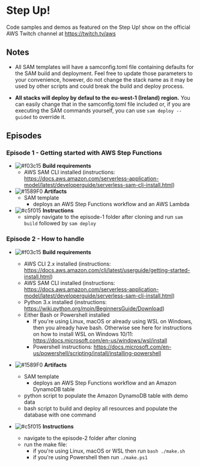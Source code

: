 # Step Up!

Code samples and demos as featured on the Step Up! show on the official AWS Twitch channel at https://twitch.tv/aws
## Notes

- All SAM templates will have a samconfig.toml file containing defaults for the SAM build and deployment. Feel free to update those parameters to your convenience, however, do not change the stack name as it may be used by other scripts and could break the build and deploy process.

- **All stacks will deploy by defaul to the eu-west-1 (Ireland) region.** You can easily change that in the samconfig.toml file included or, if you are executing the SAM commands yourself, you can use ```sam deploy --guided``` to override it.
## Episodes

### Episode 1 - Getting started with AWS Step Functions
- ![#f03c15](https://via.placeholder.com/15/f03c15/000000?text=+)  **Build requirements**
    - AWS SAM CLI installed (instructions: https://docs.aws.amazon.com/serverless-application-model/latest/developerguide/serverless-sam-cli-install.html)
- ![#1589F0](https://via.placeholder.com/15/1589F0/000000?text=+) **Artifacts**
    - SAM template
        - deploys an AWS Step Functions workflow and an AWS Lambda
- ![#c5f015](https://via.placeholder.com/15/c5f015/000000?text=+) **Instructions**
    - simply navigate to the episode-1 folder after cloning and run ```sam build``` followed by ```sam deploy```

### Episode 2 - How to handle 
- ![#f03c15](https://via.placeholder.com/15/f03c15/000000?text=+)  **Build requirements**
    - AWS CLI 2.x installed (instructions: https://docs.aws.amazon.com/cli/latest/userguide/getting-started-install.html)
    - AWS SAM CLI installed (instructions: https://docs.aws.amazon.com/serverless-application-model/latest/developerguide/serverless-sam-cli-install.html)
    - Python 3.x installed (instructions: https://wiki.python.org/moin/BeginnersGuide/Download)
    - Either Bash or Powershell installed 
        - If you're using Linux,  macOS or already using WSL on Windows, then you already have bash. Otherwise see here for instructions on how to install WSL on Windows 10/11: https://docs.microsoft.com/en-us/windows/wsl/install
        - Powershell instructions: https://docs.microsoft.com/en-us/powershell/scripting/install/installing-powershell
- ![#1589F0](https://via.placeholder.com/15/1589F0/000000?text=+) **Artifacts**
    - SAM template
        - deploys an AWS Step Functions workflow and an Amazon DynamoDB table
    - python script to populate the Amazon DynamoDB table with demo data
    - bash script to build and deploy all resources and populate the database with one command

- ![#c5f015](https://via.placeholder.com/15/c5f015/000000?text=+) **Instructions**
    - navigate to the episode-2 folder after cloning
    - run the make file:
        - if you're using Linux, macOS or WSL then run ```bash ./make.sh```
        - if you're using Powershell then run ```./make.ps1```

